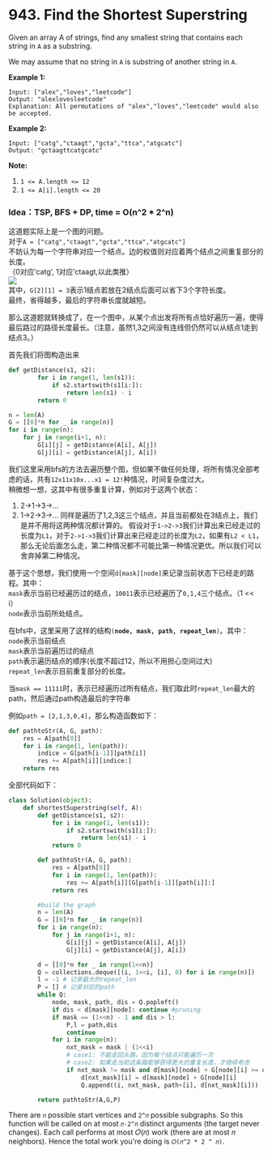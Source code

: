 # 943. Find the Shortest Superstring

Given an array A of strings, find any smallest string that contains each string in `A` as a substring.

We may assume that no string in `A` is substring of another string in `A`. 

**Example 1:**

```text
Input: ["alex","loves","leetcode"]
Output: "alexlovesleetcode"
Explanation: All permutations of "alex","loves","leetcode" would also be accepted.
```

**Example 2:**

```text
Input: ["catg","ctaagt","gcta","ttca","atgcatc"]
Output: "gctaagttcatgcatc"
```

**Note:**

1. `1 <= A.length <= 12`
2. `1 <= A[i].length <= 20`

### **Idea：TSP, BFS + DP, time =** O\(n^2 \* 2^n\)

这道题实际上是一个图的问题。  
对于`A = ["catg","ctaagt","gcta","ttca","atgcatc"]`  
不妨认为每一个字符串对应一个结点。边的权值则对应着两个结点之间重复部分的长度。  
（0对应’catg’, 1对应’ctaagt,以此类推）  
[![](https://buptwc.com/images/leetcode_943.png)](https://buptwc.com/images/leetcode_943.png)  
其中，`G[2][1] = 3`表示1结点若放在2结点后面可以省下3个字符长度。  
最终，省得越多，最后的字符串长度就越短。

那么这道题就转换成了，在一个图中，从某个点出发将所有点恰好遍历一遍，使得最后路过的路径长度最长。（注意，虽然1,3之间没有连线但仍然可以从结点1走到结点3。）

首先我们将图构造出来

```python
def getDistance(s1, s2):
        for i in range(1, len(s1)):
            if s2.startswith(s1[i:]):
                return len(s1) - i
        return 0

n = len(A)
G = [[0]*n for _ in range(n)]
for i in range(n):
    for j in range(i+1, n):
        G[i][j] = getDistance(A[i], A[j])
        G[j][i] = getDistance(A[j], A[i])
```

我们这里采用bfs的方法去遍历整个图，但如果不做任何处理，将所有情况全部考虑的话，共有`12x11x10x...x1 = 12!`种情况，时间复杂度过大。  
稍微想一想，这其中有很多重复计算，例如对于这两个状态：

1. 2-&gt;1-&gt;3-&gt;…
2. 1-&gt;2-&gt;3-&gt;… 同样是遍历了1,2,3这三个结点，并且当前都处在3结点上，我们是并不用将这两种情况都计算的。 假设对于`1->2->3`我们计算出来已经走过的长度为`L1`，对于`2->1->3`我们计算出来已经走过的长度为`L2`，如果有`L2 < L1`，那么无论后面怎么走，第二种情况都不可能比第一种情况更优。所以我们可以舍弃掉第二种情况。

基于这个思想，我们使用一个空间`d[mask][node]`来记录当前状态下已经走的路程。其中：  
`mask`表示当前已经遍历过的结点，`10011`表示已经遍历了`0,1,4`三个结点。（1 &lt;&lt; i）  
`node`表示当前所处结点。

在bfs中，这里采用了这样的结构`(`**`node, mask, path, repeat_len`**`)`。其中：  
`node`表示当前结点  
`mask`表示当前遍历过的结点  
`path`表示遍历结点的顺序\(长度不超过12，所以不用担心空间过大\)  
`repeat_len`表示目前重复部分的长度。

当`mask == 11111`时，表示已经遍历过所有结点，我们取此时`repeat_len`最大的path，然后通过path构造最后的字符串

例如`path = [2,1,3,0,4]`，那么构造函数如下：

```python
def pathtoStr(A, G, path):
    res = A[path[0]]
    for i in range(1, len(path)):
        indice = G[path[i-1]][path[i]]
        res += A[path[i]][indice:]
    return res
```

全部代码如下：

```python
class Solution(object):
    def shortestSuperstring(self, A):
        def getDistance(s1, s2):
            for i in range(1, len(s1)):
                if s2.startswith(s1[i:]):
                    return len(s1) - i
            return 0

        def pathtoStr(A, G, path):
            res = A[path[0]]
            for i in range(1, len(path)):
                res += A[path[i]][G[path[i-1]][path[i]]:]
            return res

        #build the graph
        n = len(A)
        G = [[0]*n for _ in range(n)]
        for i in range(n):
            for j in range(i+1, n):
                G[i][j] = getDistance(A[i], A[j])
                G[j][i] = getDistance(A[j], A[i])

        d = [[0]*n for _ in range(1<<n)]
        Q = collections.deque([(i, 1<<i, [i], 0) for i in range(n)])
        l = -1 # 记录最大的repeat_len
        P = [] # 记录对应的path
        while Q:
            node, mask, path, dis = Q.popleft()
            if dis < d[mask][node]: continue #pruning
            if mask == (1<<n) - 1 and dis > l:
                P,l = path,dis
                continue
            for i in range(n):
                nxt_mask = mask | (1<<i)
                # case1: 不能走回头路，因为每个结点只能遍历一次
                # case2: 如果走当前这条路能够获得更大的重复长度，才继续考虑
                if nxt_mask != mask and d[mask][node] + G[node][i] >= d[nxt_mask][i]:
                    d[nxt_mask][i] = d[mask][node] + G[node][i]
                    Q.append((i, nxt_mask, path+[i], d[nxt_mask][i]))

        return pathtoStr(A,G,P)
```

There are `𝑛` possible start vertices and `2^𝑛` possible subgraphs. So this function will be called on at most `𝑛⋅2^𝑛` distinct arguments \(the target never changes\). Each call performs at most 𝑂\(𝑛\) work \(there are at most 𝑛 neighbors\). Hence the total work you're doing is `𝑂(𝑛^2 * 2 ^ 𝑛)`.

